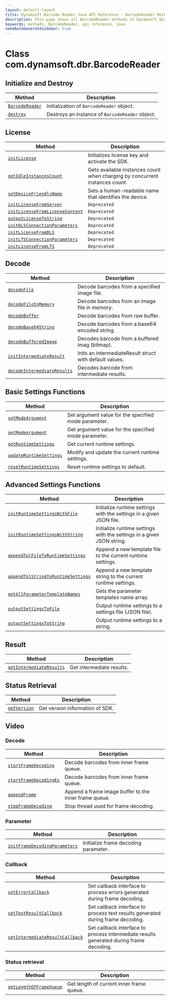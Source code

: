 ```yaml
---
layout: default-layout
title: Dynamsoft Barcode Reader Java API Reference - BarcodeReader Methods
description: This page shows all BarcodeReader methods of Dynamsoft Barcode Reader for Java SDK API Reference.
keywords: methods, BarcodeReader, api reference, java
needAutoGenerateSidebar: true
---
```



# Class com.dynamsoft.dbr.BarcodeReader

## Initialize and Destroy
   
  | Method               | Description |
  |----------------------|-------------|
  | [`BarcodeReader`](initialize-and-destroy.md#barcodereader) | Initialization of `BarcodeReader` object.|
  | [`destroy`](initialize-and-destroy.md#destroy) | Destroys an instance of `BarcodeReader` object.|
   
   

   

## License
  
  | Method               | Description |
  |----------------------|-------------|
  | [`initLicense`](license.md#initlicense) | Initializes license key and activate the SDK. |
  | [`getIdleInstancesCount`](license.md#getidleinstancescount) | Gets available instances count when charging by concurrent instances count. |
  | [`setDeviceFriendlyName`](license.md#setdevicefriendlyname) | Sets a human-readable name that identifies the device. |
  | [`initLicenseFromServer`](license.md#initlicensefromserver) | `Deprecated` |
  | [`initLicenseFromLicenseContent`](license.md#initlicensefromlicensecontent) | `Deprecated` |
  | [`outputLicenseToString`](license.md#outputlicensetostring) | `Deprecated` |
  | [`initDLSConnectionParameters`](license.md#initdlsconnectionparameters) | `Deprecated` |
  | [`initLicenseFromDLS`](license.md#initlicensefromdls) | `Deprecated` |
  | [`initLTSConnectionParameters`](license.md#initltsconnectionparameters) | `Deprecated` |
  | [`initLicenseFromLTS`](license.md#initlicensefromlts) | `Deprecated` |


## Decode
   
  | Method               | Description |
  |----------------------|-------------|
  | [`decodeFile`](decode.md#decodefile) | Decode barcodes from a specified image file. |
  | [`decodeFileInMemory`](decode.md#decodefileinmemory) | Decode barcodes from an image file in memory. |
  | [`decodeBuffer`](decode.md#decodebuffer) | Decode barcodes from raw buffer. |
  | [`decodeBase64String`](decode.md#decodebase64string) | Decode barcodes from a base64 encoded string. |
  | [`decodeBufferedImage`](decode.md#decodebufferedimage) | Decodes barcode from a buffered imag (bitmap). |
  | [`initIntermediateResult`](decode.md#initintermediateresult) | Inits an intermediateResult struct with default values. |
  | [`decodeIntermediateResults`](decode.md#decodeintermediateresults) | Decodes barcode from intermediate results. |
   
   
   
## Basic Settings Functions
   
  | Method               | Description |
  |----------------------|-------------|
  | [`setModeArgument`](parameter-and-runtime-settings-basic.md#setmodeargument) | Set argument value for the specified mode parameter. |
  | [`getModeArgument`](parameter-and-runtime-settings-basic.md#getmodeargument) | Get argument value for the specified mode parameter. |
  | [`getRuntimeSettings`](parameter-and-runtime-settings-basic.md#getruntimesettings) | Get current runtime settings. |
  | [`updateRuntimeSettings`](parameter-and-runtime-settings-basic.md#updateruntimesettings) | Modify and update the current runtime settings. |
  | [`resetRuntimeSettings`](parameter-and-runtime-settings-basic.md#resetruntimesettings) | Reset runtime settings to default. |

## Advanced Settings Functions
  
  | Method               | Description |
  |----------------------|-------------|
  | [`initRuntimeSettingsWithFile`](parameter-and-runtime-settings-advanced.md#initruntimesettingswithfile)  | Initialize runtime settings with the settings in a given JSON file. |
  | [`initRuntimeSettingsWithString`](parameter-and-runtime-settings-advanced.md#initruntimesettingswithstring) | Initialize runtime settings with the settings in a given JSON string. |
  | [`appendTplFileToRuntimeSettings`](parameter-and-runtime-settings-advanced.md#appendtplfiletoruntimesettings) | Append a new template file to the current runtime settings. |
  | [`appendTplStringToRuntimeSettings`](parameter-and-runtime-settings-advanced.md#appendtplstringtoruntimesettings) | Append a new template string to the current runtime settings. |
  | [`getAllParameterTemplateNames`](parameter-and-runtime-settings-advanced.md#getallparametertemplatenames) | Gets the parameter templates name array. |
  | [`outputSettingsToFile`](parameter-and-runtime-settings-advanced.md#outputsettingstofile) | Output runtime settings to a settings file (JSON file). |
  | [`outputSettingsToString`](parameter-and-runtime-settings-advanced.md#outputsettingstostring) | Output runtime settings to a string. |
   
      
   
   
## Result
   
  | Method               | Description |
  |----------------------|-------------|
  | [`getIntermediateResults`](result.md#getintermediateresults) | Get intermediate results. |
   
      


   
## Status Retrieval
   
  | Method               | Description |
  |----------------------|-------------|
  | [`getVersion`](status-retrieval.md#getversion) | Get version information of SDK.|
   
      


   
## Video

### Decode
    
   | Method               | Description |
   |----------------------|-------------|
   | [`startFrameDecoding`](video.md#startframedecoding) | Decode barcodes from inner frame queue. |
   | [`startFrameDecodingEx`](video.md#startframedecodingex) | Decode barcodes from inner frame queue. |
   | [`appendFrame`](video.md#appendframe) | Append a frame image buffer to the inner frame queue. |
   | [`stopFrameDecoding`](video.md#stopframedecoding) | Stop thread used for frame decoding. |

### Parameter
   
   | Method               | Description |
   |----------------------|-------------|
   | [`initFrameDecodingParameters`](video.md#initframedecodingparameters) | Initialize frame decoding parameter. |

### Callback
   
   | Method               | Description |
   |----------------------|-------------|
   | [`setErrorCallback`](video.md#seterrorcallback) | Set callback interface to process errors generated during frame decoding. |
   | [`setTextResultCallback`](video.md#settextresultcallback) | Set callback interface to process text results generated during frame decoding. |
   | [`setIntermediateResultCallback`](video.md#setintermediateresultcallback) | Set callback interface to process intermediate results generated during frame decoding. |

### Status retrieval
   
   | Method               | Description |
   |----------------------|-------------|
   | [`getLengthOfFrameQueue`](video.md#getlengthofframequeue) | Get length of current inner frame queue. |
 
   